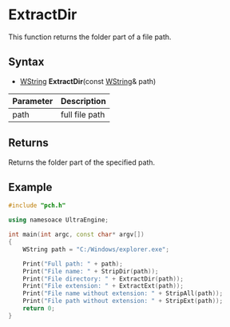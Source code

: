 # ExtractDir #

This function returns the folder part of a file path.

## Syntax ##

- [WString](WString) **ExtractDir**(const [WString](WString)& path)

| Parameter | Description |
| --- | --- |
| path | full file path |

## Returns ##

Returns the folder part of the specified path.

## Example
```c++
#include "pch.h"

using namesoace UltraEngine;

int main(int argc, const char* argv[])
{
	WString path = "C:/Windows/explorer.exe";

	Print("Full path: " + path);
	Print("File name: " + StripDir(path));
	Print("File directory: " + ExtractDir(path));
	Print("File extension: " + ExtractExt(path));	
	Print("File name without extension: " + StripAll(path));
	Print("File path without extension: " + StripExt(path));
	return 0;
}
```